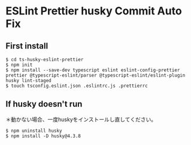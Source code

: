 # ESLint Prettier husky Commit Auto Fix

## First install

```
$ cd ts-husky-eslint-prettier
$ npm init
$ npm install --save-dev typescript eslint eslint-config-prettier prettier @typescript-eslint/parser @typescript-eslint/eslint-plugin husky lint-staged
$ touch tsconfig.eslint.json .eslintrc.js .prettierrc
```

## If husky doesn't run

＊動かない場合、一度huskyをインストールし直してください。

```
$ npm uninstall husky
$ npm install -D husky@4.3.8
```
